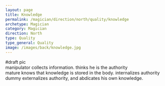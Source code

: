 ```yaml
---
layout: page
title: Knowledge
permalink: /magician/direction/north/quality/knowledge
archetype: Magician
category: Magician
direction: North
type: Quality
type_general: Quality
image: /images/back/knowledge.jpg
---
```

#draft pic  
manipulator collects information. thinks he is the authority  
mature knows that knowledge is stored in the body. internalizes authority  
dummy externalizes authority, and abdicates his own knowledge. 
